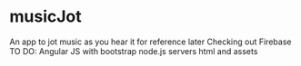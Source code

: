 # musicJot
An app to jot music as you hear it for reference later
Checking out Firebase
TO DO:  Angular JS with bootstrap
node.js servers html and assets
